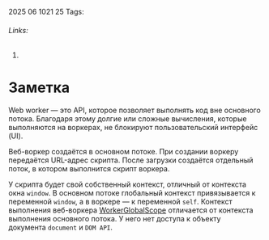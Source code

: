 2025 06 1021 25
Tags: 
###### Links: 
1) 
# Заметка
Web worker — это API, которое позволяет выполнять код вне основного потока. Благодаря этому долгие или сложные вычисления, которые выполняются на воркерах, не блокируют пользовательский интерфейс (UI).

Веб-воркер создаётся в основном потоке. При создании воркеру передаётся URL-адрес скрипта. После загрузки создаётся отдельный поток, в котором выполнится скрипт воркера.

У скрипта будет свой собственный контекст, отличный от контекста окна `window`. В основном потоке глобальный контекст привязывается к переменной `window`, а в воркере — к переменной `self`. Контекст выполнения веб-воркера [WorkerGlobalScope](https://html.spec.whatwg.org/multipage/workers.html#workerglobalscope) отличается от контекста выполнения основного потока. У него нет доступа к объекту документа `document` и `DOM API`.